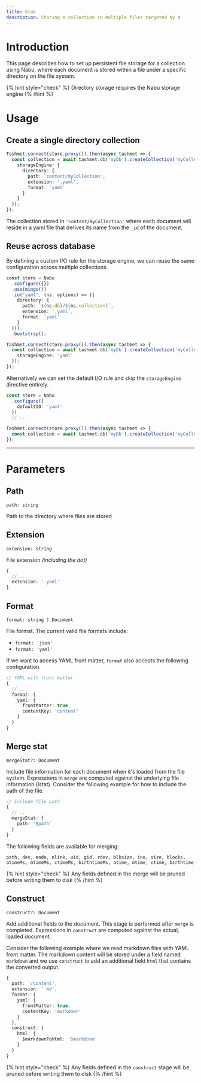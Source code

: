 ```yaml
---
title: Glob
description: Storing a collection in multiple files targeted by a 
---
```


# Introduction

This page describes how to set up persistent file storage for a collection using Nabu,
where each document is stored within a file under a specific directory on the file system.

{% hint style="check" %}
Directory storage requires the Nabu storage engine
{% /hint %}

# Usage

## Create a single directory collection

```typescript
Tashmet.connect(store.proxy()).then(async tashmet => {
  const collection = await tashmet.db('myDb').createCollection('myCollection', {
    storageEngine: {
      directory: {
        path: 'content/myCollection',
        extension: '.yaml',
        format: 'yaml'
      }
    }
  });
});
```

The collection stored in `'content/myCollection'` where each document will reside in a yaml file
that derives its name from the `_id` of the document. 

## Reuse across database

By defining a custom I/O rule for the storage engine, we can reuse the same configuration across multiple collections.

```typescript
const store = Nabu
  .configure({})
  .use(mingo())
  .io('yaml', (ns, options) => ({
    directory: {
      path: `${ns.db}/${ns.collection}`,
      extension: '.yaml',
      format: 'yaml'
    }
  }))
  .bootstrap();

Tashmet.connect(store.proxy()).then(async tashmet => {
  const collection = await tashmet.db('myDb').createCollection('myCollection', {
    storageEngine: 'yaml'
  });
});
```

Alternatively we can set the default I/O rule and skip the `storageEngine` directive entirely.

```typescript
const store = Nabu
  .configure({
    defaultIO: 'yaml'
  })
  // ...

Tashmet.connect(store.proxy()).then(async tashmet => {
  const collection = await tashmet.db('myDb').createCollection('myCollection');
});
```

---

# Parameters

## Path 
`path: string`

Path to the directory where files are stored

## Extension
`extension: string`

File extension *(including the dot)*

```typescript
{
  // ...
  extension: '.yaml'
}
```

## Format 
`format: string | Document`

File format. The current valid file formats include:

* `format: 'json'`
* `format: 'yaml'`

If we want to access YAML front matter, `format` also accepts the following configuration.

```typescript
// YAML with front matter
{
  // ...
  format: {
    yaml: {
      frontMatter: true,
      contentKey: 'content' 
    }
  }
}
```

## Merge stat

`mergeStat?: Document`

Include file information for each document when it's loaded from the file system.
Expressions in `merge` are computed against the underlying file information (lstat).
Consider the following example for how to include the path of the file.

```typescript
// Include file path
{
  // ...
  mergeStat: {
    path: '$path'
  }
}
```

The following fields are available for merging:

`path, dev, mode, nlink, uid, gid, rdev, blksize, ino, size, blocks, atimeMs, mtimeMs, ctimeMs, birthtimeMs,
atime, mtime, ctime, birthtime`

{% hint style="check" %}
Any fields defined in the merge will be pruned before writing them to disk
{% /hint %}


## Construct

`construct?: Document`

Add additional fields to the document. This stage is performed after `merge` is completed.
Expressions in `construct` are computed against the actual, loaded document.

Consider the following example where we read markdown files with YAML front matter.
The markdown content will be stored under a field named `markdown` and we use `construct`
to add an additional field `html` that contains the converted output.

```typescript
{
  path: '/content',
  extension: '.md',
  format: {
    yaml: {
      frontMatter: true,
      contentKey: 'markdown'
    }
  },
  construct: {
    html: {
      $markdownToHtml: '$markdown'
    }
  }
}
```

{% hint style="check" %}
Any fields defined in the `construct` stage will be pruned before writing them to disk
{% /hint %}
